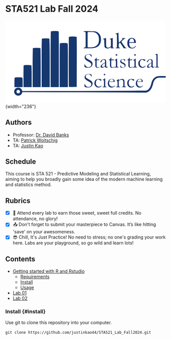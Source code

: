 # STA521 Lab Fall 2024

![](stat-sci-updated.png){width="236"}

## Authors

-   Professor: [Dr. David Banks](https://www2.stat.duke.edu/~banks/)
-   TA: [Patrick Woitschig](https://scholars.duke.edu/person/patrick.woitschig)
-   TA: [Justin Kao](mailto:justinkao.44@duke.edu)

## Schedule

This course is STA 521 - Predictive Modeling and Statistical Learning, aiming to help you broadly gain some idea of the modern machine learning and statistics method.

## Rubrics

-   [x] 🎉 Attend every lab to earn those sweet, sweet full credits. No attendance, no glory!
-   [x] 📤 Don't forget to submit your masterpiece to Canvas. It’s like hitting 'save' on your awesomeness.
-   [x] 😎 Chill, It's Just Practice! No need to stress; no one's grading your work here. Labs are your playground, so go wild and learn lots!

## Contents

-   [Getting started with R and Rstudio](#getting-started)
    -   [Requirements](#requirements)
    -   [Install](#install)
    -   [Usage](#usage)
-   [Lab 01](https://github.com/justinkao44/STA521_Lab_Fall2024/tree/main/Lab%2001)
-   [Lab 02](https://github.com/justinkao44/STA521_Lab_Fall2024/tree/main/Lab%2002)

### Install {#install}

Use git to clone this repository into your computer.

```         
git clone https://github.com/justinkao44/STA521_Lab_Fall2024.git
```
